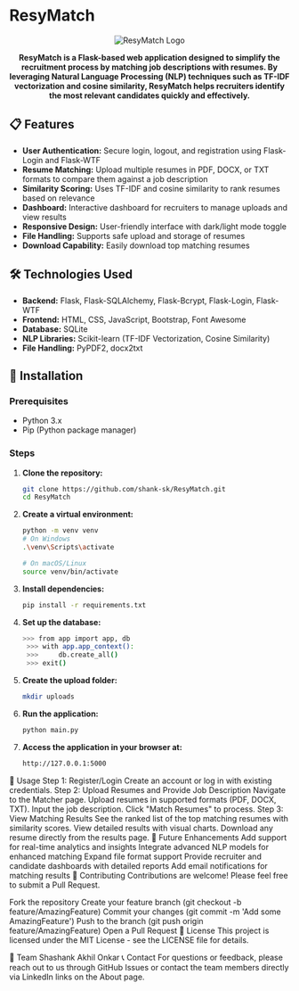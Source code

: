 # ResyMatch

<div align="center">

![ResyMatch Logo](static/img/logo.png)

**ResyMatch is a Flask-based web application designed to simplify the recruitment process by matching job descriptions with resumes. By leveraging Natural Language Processing (NLP) techniques such as TF-IDF vectorization and cosine similarity, ResyMatch helps recruiters identify the most relevant candidates quickly and effectively.**

</div>

## 📋 Features

- **User Authentication:** Secure login, logout, and registration using Flask-Login and Flask-WTF
- **Resume Matching:** Upload multiple resumes in PDF, DOCX, or TXT formats to compare them against a job description
- **Similarity Scoring:** Uses TF-IDF and cosine similarity to rank resumes based on relevance
- **Dashboard:** Interactive dashboard for recruiters to manage uploads and view results
- **Responsive Design:** User-friendly interface with dark/light mode toggle
- **File Handling:** Supports safe upload and storage of resumes
- **Download Capability:** Easily download top matching resumes

## 🛠️ Technologies Used

- **Backend:** Flask, Flask-SQLAlchemy, Flask-Bcrypt, Flask-Login, Flask-WTF
- **Frontend:** HTML, CSS, JavaScript, Bootstrap, Font Awesome
- **Database:** SQLite
- **NLP Libraries:** Scikit-learn (TF-IDF Vectorization, Cosine Similarity)
- **File Handling:** PyPDF2, docx2txt

## 🚀 Installation

### Prerequisites

- Python 3.x
- Pip (Python package manager)

### Steps

1. **Clone the repository:**
   ```bash
   git clone https://github.com/shank-sk/ResyMatch.git
   cd ResyMatch
2. **Create a virtual environment:**
    ``` bash
    python -m venv venv
    # On Windows
    .\venv\Scripts\activate

    # On macOS/Linux
    source venv/bin/activate
3. **Install dependencies:**
    ``` bash
    pip install -r requirements.txt
4. **Set up the database:**
   ``` bash
   >>> from app import app, db
    >>> with app.app_context():
    >>>     db.create_all()
    >>> exit()
5. **Create the upload folder:**
   ``` bash
   mkdir uploads
6. **Run the application:**
   ``` bash
   python main.py
7. **Access the application in your browser at:**
   ``` bash
   http://127.0.0.1:5000

📖 Usage
Step 1: Register/Login
Create an account or log in with existing credentials.
Step 2: Upload Resumes and Provide Job Description
Navigate to the Matcher page.
Upload resumes in supported formats (PDF, DOCX, TXT).
Input the job description.
Click "Match Resumes" to process.
Step 3: View Matching Results
See the ranked list of the top matching resumes with similarity scores.
View detailed results with visual charts.
Download any resume directly from the results page.
🔮 Future Enhancements
Add support for real-time analytics and insights
Integrate advanced NLP models for enhanced matching
Expand file format support
Provide recruiter and candidate dashboards with detailed reports
Add email notifications for matching results
🤝 Contributing
Contributions are welcome! Please feel free to submit a Pull Request.

Fork the repository
Create your feature branch (git checkout -b feature/AmazingFeature)
Commit your changes (git commit -m 'Add some AmazingFeature')
Push to the branch (git push origin feature/AmazingFeature)
Open a Pull Request
📄 License
This project is licensed under the MIT License - see the LICENSE file for details.

👥 Team
Shashank
Akhil
Onkar
📞 Contact
For questions or feedback, please reach out to us through GitHub Issues or contact the team members directly via LinkedIn links on the About page.
